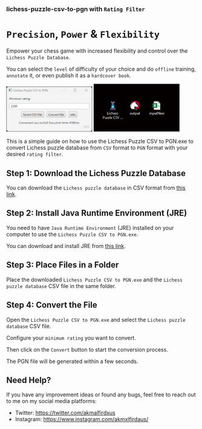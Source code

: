 
### lichess-puzzle-csv-to-pgn with `Rating Filter`

# `Precision`, `Power` & `Flexibility` 

Empower your chess game with increased flexibility and control over the `Lichess Puzzle Database`. 

You can select the `level` of difficulty of your choice  and do `offline` training, `annotate` it, or even publish it as a `hardcover book`.




<div>
  <img src="https://github.com/allaboutevemirolive/lichess-puzzle-csv-to-pgn/blob/main/lichess/Icon/example4.png" width="45%" />
  <img src="https://github.com/allaboutevemirolive/lichess-puzzle-csv-to-pgn/blob/main/lichess/Icon/example5.png" width="45%" />
</div>


 
This is a simple guide on how to use the Lichess Puzzle CSV to PGN.exe to convert Lichess puzzle database from `CSV` format to `PGN` format with your desired `rating filter`.

## Step 1: Download the Lichess Puzzle Database

You can download the `Lichess puzzle database` in CSV format from [this link](https://database.lichess.org/#puzzles).

## Step 2: Install Java Runtime Environment (JRE)

You need to have `Java Runtime Environment` (JRE) installed on your computer to use the `Lichess Puzzle CSV to PGN.exe`. 

You can download and install JRE from [this link](https://www.java.com/en/download/manual.jsp).

## Step 3: Place Files in a Folder

Place the downloaded `Lichess Puzzle CSV to PGN.exe` and the `Lichess puzzle database` CSV file in the same folder.

## Step 4: Convert the File

Open the `Lichess Puzzle CSV to PGN.exe` and select the `Lichess puzzle database` CSV file. 

Configure your `minimum rating` you want to convert. 

Then click on the `Convert` button to start the conversion process. 

The PGN file will be generated within a few seconds.

## Need Help?

If you have any improvement ideas or found any bugs, feel free to reach out to me on my social media platforms:

- Twitter: https://twitter.com/akmalfirdxus
- Instagram: https://www.instagram.com/akmxlfirdaus/
